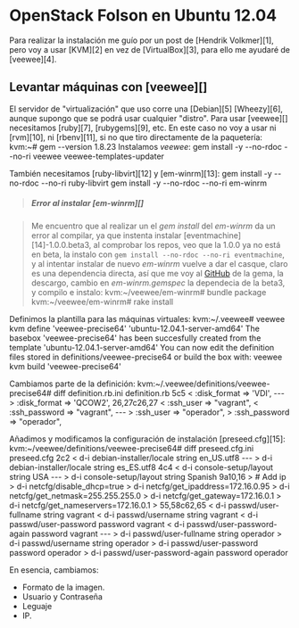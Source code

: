 OpenStack Folson en Ubuntu 12.04
================================

Para realizar la instalación me guío por un post de [Hendrik Volkmer][1], pero voy a usar [KVM][2] en vez de [VirtualBox][3], para ello me ayudaré de [veewee][4].

Levantar máquinas con [veewee][]
--------------------------------

El servidor de "virtualización" que uso corre una [Debian][5] [Wheezy][6], aunque supongo que se podrá usar cualquier "distro". 
Para usar [veewee][] necesitamos [ruby][7], [rubygems][9], etc. En este caso no voy a usar ni [rvm][10], ni [rbenv][11], si no que tiro directamente de la paquetería:
	kvm:~# gem --version
	1.8.23
Instalamos _veewee_:
	gem install -y --no-rdoc --no-ri veewee veewee-templates-updater

También necesitamos [ruby-libvirt][12] y [em-winrm][13]:
	gem install -y --no-rdoc --no-ri ruby-libvirt
	gem install -y --no-rdoc --no-ri em-winrm

> ##### Error al instalar [em-winrm][]

> Me encuentro que al realizar un el _gem install_ del _em-winrm_ da un error al compilar, ya que instenta instalar [eventmachine][14]-1.0.0.beta3, al comprobar los repos, veo que la 1.0.0 ya no está en beta, la instalo con `gem install --no-rdoc --no-ri eventmachine`, y al intentar instalar de nuevo _em-winrm_ vuelve a dar el casque, claro es una dependencia directa, así que me voy al [GitHub]( https://github.com/schisamo/em-winrm ) de la gema, la descargo, cambio en _em-winrm.gemspec_ la dependecia de la beta3, y compilo e instalo:
>	kvm:~/veewee/em-winrm# bundle package
>	kvm:~/veewee/em-winrm# rake install


Definimos la plantilla para las máquinas virtuales:
	kvm:~/.veewee# veewee kvm define 'veewee-precise64' 'ubuntu-12.04.1-server-amd64'
	The basebox 'veewee-precise64' has been succesfully created from the template 'ubuntu-12.04.1-server-amd64'
	You can now edit the definition files stored in definitions/veewee-precise64 or build the box with:
	veewee kvm build 'veewee-precise64'

Cambiamos parte de la definición:
	kvm:~/.veewee/definitions/veewee-precise64# diff definition.rb.ini definition.rb
	5c5
	<   :disk_format => 'VDI',
	---
	>   :disk_format => 'QCOW2',
	26,27c26,27
	<   :ssh_user => "vagrant",
	<   :ssh_password => "vagrant",
	---
	>   :ssh_user => "operador",
	>   :ssh_password => "operador",

Añadimos y modificamos la configuración de instalación [preseed.cfg][15]:
	kvm:~/veewee/definitions/veewee-precise64# diff preseed.cfg.ini preseed.cfg
	2c2
	< d-i debian-installer/locale string en_US.utf8
	---
	> d-i debian-installer/locale string es_ES.utf8
	4c4
	< d-i console-setup/layout string USA
	---
	> d-i console-setup/layout string Spanish
	9a10,16
	> # Add ip
	> d-i netcfg/disable_dhcp=true
	> d-i netcfg/get_ipaddress=172.16.0.95
	> d-i netcfg/get_netmask=255.255.255.0
	> d-i netcfg/get_gateway=172.16.0.1
	> d-i netcfg/get_nameservers=172.16.0.1
	> 
	55,58c62,65
	< d-i passwd/user-fullname string vagrant
	< d-i passwd/username string vagrant
	< d-i passwd/user-password password vagrant
	< d-i passwd/user-password-again password vagrant
	---
	> d-i passwd/user-fullname string operador
	> d-i passwd/username string operador
	> d-i passwd/user-password password operador
	> d-i passwd/user-password-again password operador


En esencia, cambiamos:
* Formato de la imagen.
* Usuario y Contraseña
* Leguaje
* IP.


